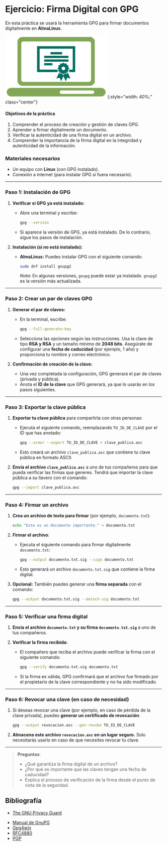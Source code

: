 # Ejercicio: Firma Digital con GPG

En esta práctica se usará la herramienta GPG para firmar documentos digitalmente en **AlmaLinux**.

![Logo gpg](../img/firma.png){:style="width: 40%;" class="center"}

#### Objetivos de la práctica

1. Comprender el proceso de creación y gestión de claves GPG.
2. Aprender a firmar digitalmente un documento.
3. Verificar la autenticidad de una firma digital en un archivo.
4. Comprender la importancia de la firma digital en la integridad y autenticidad de la información.


### Materiales necesarios

- Un equipo con **Linux** (con GPG instalado).
- Conexión a internet (para instalar GPG si fuera necesario).

---

### Paso 1: Instalación de GPG

1. **Verificar si GPG ya está instalado:**
   - Abre una terminal y escribe:
     ```bash
     gpg --version
     ```
   - Si aparece la versión de GPG, ya está instalado. De lo contrario, sigue los pasos de instalación.

2. **Instalación (si no está instalado):**
   - **AlmaLinux:** Puedes instalar GPG con el siguiente comando:
     ```bash
     sudo dnf install gnupg2
     ```
     *Nota:* En algunas versiones, `gnupg` puede estar ya instalado. `gnupg2` es la versión más actualizada.

---

### Paso 2: Crear un par de claves GPG

1. **Generar el par de claves:**
   - En la terminal, escribe:
     ```bash
     gpg --full-generate-key
     ```
   - Selecciona las opciones según las instrucciones. Usa la clave de tipo **RSA y RSA** y un tamaño mínimo de **2048 bits**. Asegúrate de configurar una **fecha de caducidad** (por ejemplo, 1 año) y proporciona tu nombre y correo electrónico.

2. **Confirmación de creación de la clave:**
   - Una vez completada la configuración, GPG generará el par de claves (privada y pública).
   - Anota el **ID de la clave** que GPG generará, ya que lo usarás en los pasos siguientes.

---

### Paso 3: Exportar la clave pública

1. **Exportar tu clave pública** para compartirla con otras personas:
   - Ejecuta el siguiente comando, reemplazando `TU_ID_DE_CLAVE` por el ID que has anotado:
     ```bash
     gpg --armor --export TU_ID_DE_CLAVE > clave_publica.asc
     ```
   - Esto creará un archivo `clave_publica.asc` que contiene tu clave pública en formato ASCII.

2. **Envía el archivo `clave_publica.asc`** a uno de tus compañeros para que pueda verificar las firmas que generes. Tendrá que importar la clave pública a su llavero con el comando:
     ```bash
     gpg --import clave_publica.asc
     ```

---

### Paso 4: Firmar un archivo

1. **Crea un archivo de texto para firmar** (por ejemplo, `documento.txt`):
   ```bash
   echo "Este es un documento importante." > documento.txt
   ```

2. **Firmar el archivo**:
   - Ejecuta el siguiente comando para firmar digitalmente `documento.txt`:
     ```bash
     gpg --output documento.txt.sig --sign documento.txt
     ```
   - Esto generará un archivo `documento.txt.sig` que contiene la firma digital.

3. **Opcional:** También puedes generar una **firma separada** con el comando:
   ```bash
   gpg --output documento.txt.sig --detach-sig documento.txt
   ```

---

### Paso 5: Verificar una firma digital

1. **Envía el archivo `documento.txt` y su firma `documento.txt.sig`** a uno de tus compañeros.

2. **Verificar la firma recibida:**
   - El compañero que reciba el archivo puede verificar la firma con el siguiente comando:
     ```bash
     gpg --verify documento.txt.sig documento.txt
     ```
   - Si la firma es válida, GPG confirmará que el archivo fue firmado por el propietario de la clave correspondiente y no ha sido modificado.

---

### Paso 6: Revocar una clave (en caso de necesidad)

1. Si deseas revocar una clave (por ejemplo, en caso de pérdida de la clave privada), puedes **generar un certificado de revocación**:
   ```bash
   gpg --output revocacion.asc --gen-revoke TU_ID_DE_CLAVE
   ```
2. **Almacena este archivo `revocacion.asc` en un lugar seguro.** Solo necesitarás usarlo en caso de que necesites revocar tu clave.

---

>  **Preguntas**:
>    - ¿Qué garantiza la firma digital de un archivo?
>    - ¿Por qué es importante que las claves tengan una fecha de caducidad?
>    - Explica el proceso de verificación de la firma desde el punto de vista de la seguridad.



## Bibliografía

- [The GNU Privacy Guard ](https://www.gnupg.org/)
* [Manual de GnuPG](https://www.gnupg.org/gph/es/manual.html)
* [Gpg4win](https://www.gpg4win.org/download.html)
* [RFC4880](https://tools.ietf.org/html/rfc4880)
* [PGP](https://es.wikipedia.org/wiki/Pretty_Good_Privacy)